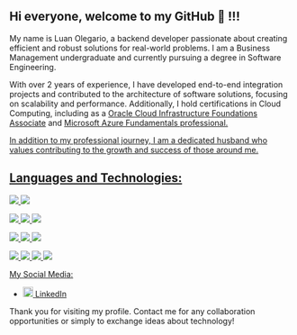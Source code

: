## Hi everyone, welcome to my GitHub 👋 !!!
My name is Luan Olegario, a backend developer passionate about creating efficient and robust solutions for real-world problems. I am a Business Management undergraduate and currently pursuing a degree in Software Engineering.

With over 2 years of experience, I have developed end-to-end integration projects and contributed to the architecture of software solutions, focusing on scalability and performance. Additionally, 
I hold certifications in Cloud Computing, including as a <a href="https://catalog-education.oracle.com/ords/certview/sharebadge?id=9DB4991AF281268B26FDEC66FCE2101919A4E069AE5A1243B078556845B8E3A8" target="_blank" title="Oracle Cloud Infrastructure Foundations Associate">Oracle Cloud Infrastructure Foundations Associate</a> and <a href="https://www.credly.com/badges/e8e38683-0967-4fe6-be18-18ea0b7682e0/linked_in_profile" target="_blank" title=" Microsoft Azure Fundamentals professional">Microsoft Azure Fundamentals professional.

In addition to my professional journey, I am a dedicated husband who values contributing to the growth and success of those around me.

## Languages and Technologies:
<img src="https://img.shields.io/badge/Java-007396?style=for-the-badge&logo=java&logoColor=white"/> <img src="https://img.shields.io/badge/Spring-6DB33F?style=for-the-badge&logo=spring&logoColor=white"/>
<br>

<img src="https://img.shields.io/badge/Oracle%20Cloud-FF6A00?style=for-the-badge&logo=oracle&logoColor=white"/> <img src="https://img.shields.io/badge/AWS-232F3E?style=for-the-badge&logo=amazon-aws&logoColor=white"/> <img src="https://img.shields.io/badge/Microsoft%20Azure-0078D4?style=for-the-badge&logo=microsoft-azure&logoColor=white"/>
<br>

<img src="https://img.shields.io/badge/PostgreSQL-336791?style=for-the-badge&logo=postgresql&logoColor=white"/> <img src="https://img.shields.io/badge/Oracle-F80000?style=for-the-badge&logo=oracle&logoColor=white"/> <img src="https://img.shields.io/badge/MySQL-4479A1?style=for-the-badge&logo=mysql&logoColor=white"/>
<br>

<img src="https://img.shields.io/badge/Docker-2496ED?style=for-the-badge&logo=docker&logoColor=white"/> <img src="https://img.shields.io/badge/Git-F05032?style=for-the-badge&logo=git&logoColor=white"/> <img src="https://img.shields.io/badge/Linux-FCC624?style=for-the-badge&logo=linux&logoColor=black"/> <img src="https://img.shields.io/badge/IntelliJ%20IDEA-000000?style=for-the-badge&logo=intellij-idea&logoColor=white"/>

My Social Media:
<ul> <li> <img src="https://user-images.githubusercontent.com/30157522/87161827-6cd77380-c29b-11ea-902a-725eeed60745.png" width="18" alt="Linkedin"> <a href="https://www.linkedin.com/in/luan-olegario" target="_blank" title="My LinkedIn">LinkedIn</a> </li> </ul>

Thank you for visiting my profile. 
Contact me for any collaboration opportunities or simply to exchange ideas about technology!
